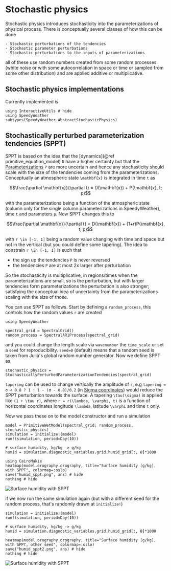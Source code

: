 # Stochastic physics

Stochastic physics introduces stochasticity into the parameterizations of physical process.
There is conceptually several classes of how this can be done

    - Stochastic perturbations of the tendencies
    - Stochastic parameter perturbations
    - Stochastic perturbations to the inputs of parameterizations

all of these use random numbers created from some random processes
(white noise or with some autocorrelation in space or time or sampled from some other distribution)
and are applied additive or multiplicative.


## Stochastic physics implementations

Currently implemented is

```@example radiation
using InteractiveUtils # hide
using SpeedyWeather
subtypes(SpeedyWeather.AbstractStochasticPhysics)
```

## Stochastically perturbed parameterization tendencies (SPPT)

SPPT is based on the idea that the [dynamics](@ref primitive_equation_model) ``D`` have a higher certainty but that
the [Parameterizations](@ref) ``P`` are more uncertain and hence any stochasticity should scale
with the size of the tendencies coming from the parameterizations. 
Conceptually an atmospheric state ``\mathbf{x}`` is integrated in time ``t`` as

```math
\frac{\partial \mathbf{x}}{\partial t} = D(\mathbf{x}) + P(\mathbf{x}, t; p)
```

with the parameterizations being a function of the atmospheric state (column only for the single column 
parameterizations in SpeedyWeather), time ``t`` and parameters ``p``. Now SPPT changes this to

```math
\frac{\partial \mathbf{x}}{\partial t} = D(\mathbf{x}) + (1+r)P(\mathbf{x}, t; p)
```

with ``r \in [-1, 1]`` being a random value changing with time and space but not in the vertical
(but you could define some tapering). The idea to constrain ``r \in [-1, 1]`` is such that

- the sign up the tendencies ``P`` is never reversed
- the tendencies ``P`` are at most 2x larger after perturbation

So the stochasticity is multiplicative, in regions/times when the parameterizations are
small, so is the perturbation, but with larger tendencies form parameterizations the
perturbation is also stronger; satisfying the conceptual idea of uncertainty from the
parameterizations scaling with the size of those.

You can use SPPT as follows. Start by defining a `random_process`, this controls how
the random values ``r`` are created

```@example SPPT
using SpeedyWeather

spectral_grid = SpectralGrid()
random_process = SpectralAR1Process(spectral_grid)
```

and you could change the length scale via `wavenumber` the `time_scale` or set
a `seed` for reproducibility. `seed=0` (default) means that a random seed is taken
from Julia's global random number generator. Now we define SPPT as


```@example SPPT
stochastic_physics = StochasticallyPerturbedParameterizationTendencies(spectral_grid)
```

`tapering` can be used to change vertically the amplitude of `r`, e.g
`tapering = σ < 0.8 ? 1 : 1 - (σ - 0.8)/0.2` (in [Sigma coordinates](@ref)) would reduce
the SPPT perturbation towards the surface. A tapering ``\tau(\sigma)`` is applied like
``(1 + \tau r)``, where ``r = r(\lambda, \varphi, t)`` is a function of horizontal
coordinates longitude ``\lambda``, latitude ``\varphi`` and time ``t`` only.

Now we pass these on to the model constructor and run a simulation

```@example SPPT
model = PrimitiveWetModel(spectral_grid; random_process, stochastic_physics)
simulation = initialize!(model)
run!(simulation, period=Day(10))

# surface humidity, kg/kg -> g/kg
humid = simulation.diagnostic_variables.grid.humid_grid[:, 8]*1000

using CairoMakie
heatmap(model.orography.orography, title="Surface humidity [g/kg], with SPPT", colormap=:oslo)
save("humid_sppt.png", ans) # hide
nothing # hide
```
![Surface humidity with SPPT](humid_sppt.png)

if we now run the same simulation again (but with a different seed for the random process,
that's randomly drawn at `initialize!`)

```@example SPPT
simulation = initialize!(model)
run!(simulation, period=Day(10))

# surface humidity, kg/kg -> g/kg
humid = simulation.diagnostic_variables.grid.humid_grid[:, 8]*1000

heatmap(model.orography.orography, title="Surface humidity [g/kg], with SPPT, other seed", colormap=:oslo)
save("humid_sppt2.png", ans) # hide
nothing # hide
```
![Surface humidity with SPPT](humid_sppt2.png)

